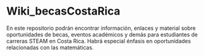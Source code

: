 # Wiki_becasCostaRica
En este repositorio podrán encontrar información, enlaces y material sobre oportunidades de becas, eventos académicos y demás para estudiantes de carreras STEAM en Costa Rica. Habrá especial énfasis en oportunidades relacionadas con las matemáticas.
